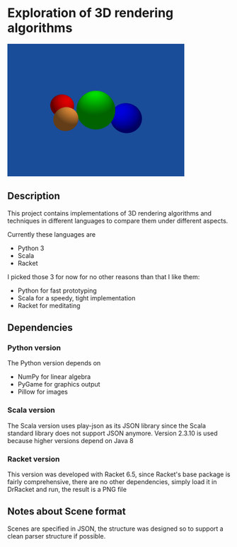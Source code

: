 # Exploration of 3D rendering algorithms

![Example image](example.png)

## Description

This project contains implementations of 3D rendering algorithms and techniques
in different languages to compare them under different aspects.

Currently these languages are

  * Python 3
  * Scala
  * Racket

I picked those 3 for now for no other reasons than that I like them:

  * Python for fast prototyping
  * Scala for a speedy, tight implementation
  * Racket for meditating

## Dependencies

### Python version

The Python version depends on

  * NumPy for linear algebra
  * PyGame for graphics output
  * Pillow for images

### Scala version

The Scala version uses play-json as its JSON library since the Scala standard library does not support JSON anymore.
Version 2.3.10 is used because higher versions depend on Java 8

### Racket version

This version was developed with Racket 6.5, since Racket's base package is fairly comprehensive,
there are no other dependencies, simply load it in DrRacket and run, the result is a
PNG file

## Notes about Scene format

Scenes are specified in JSON, the structure was designed so to support a clean parser structure
if possible.
